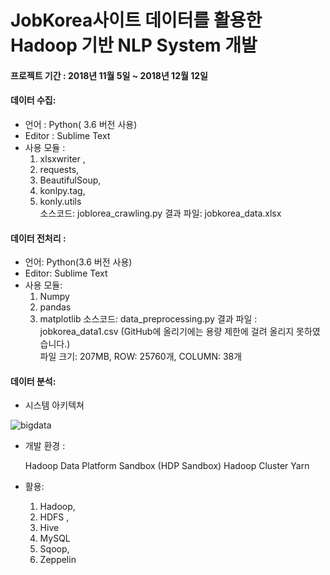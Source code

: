 
# JobKorea사이트 데이터를 활용한 Hadoop 기반 NLP System 개발
####	프로젝트 기간 : 2018년 11월 5일 ~ 2018년 12월 12일


####	데이터 수집:
- 언어  : Python( 3.6 버전 사용)
- Editor : Sublime Text
- 사용 모듈 :
	1.	xlsxwriter ,
	2.	requests,
	3.	BeautifulSoup,
	4.	konlpy.tag,
	5.	konly.utils 	
    소스코드:  joblorea_crawling.py
	결과 파일:  jobkorea_data.xlsx


####	데이터 전처리 :
- 언어: Python(3.6 버전 사용)
- Editor: Sublime Text
- 사용 모듈:
	 1.	Numpy
	 2.	 pandas
	 3.	 matplotlib
	소스코드:  data_preprocessing.py
	결과 파일 :  jobkorea_data1.csv (GitHub에 올리기에는 용량 제한에 걸려 올리지 못하였습니다.)  
 	파일 크기: 207MB,  ROW: 25760개, COLUMN: 38개


####	데이터 분석:
- 시스템 아키텍쳐 

![bigdata](https://user-images.githubusercontent.com/17667687/52959851-a83d7d80-33da-11e9-89b3-3f18fb1c4295.png)

- 개발 환경 :

    Hadoop Data Platform Sandbox (HDP Sandbox)
		Hadoop Cluster
		Yarn

- 활용:
	1.	Hadoop,
	2.	HDFS ,
	3.	Hive
	4.	MySQL
	5.	Sqoop,
	6.	Zeppelin
